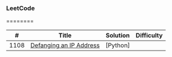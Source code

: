 
### LeetCode
========


| # | Title | Solution | Difficulty |
|---| ----- | -------- | ---------- |
|1108|[Defanging an IP Address](https://leetcode.com/problems/defanging-an-ip-address/) | [Python]
